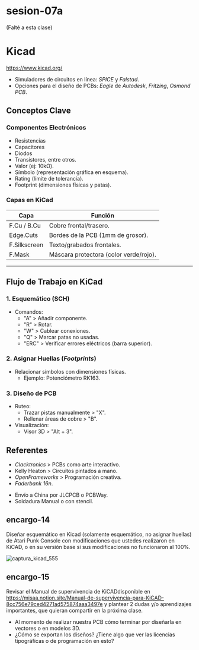 # sesion-07a

(Falté a esta clase)

# Kicad
https://www.kicad.org/
*  Simuladores de circuitos en línea: _SPICE_ y _Falstad_.
*  Opciones para el diseño de PCBs: _Eagle_ de _Autodesk_, _Fritzing_, _Osmond PCB_.
## Conceptos Clave  
### Componentes Electrónicos  
- Resistencias
- Capacitores
- Diodos
- Transistores, entre otros.
- Valor (ej: 10kΩ).  
- Símbolo (representación gráfica en esquema).  
- Rating (límite de tolerancia).  
- Footprint (dimensiones físicas y patas).  
### Capas en KiCad  
| Capa               | Función                              |  
|--------------------|--------------------------------------|  
| F.Cu / B.Cu    | Cobre frontal/trasero.               |  
| Edge.Cuts        | Bordes de la PCB (1mm de grosor).    |  
| F.Silkscreen     | Texto/grabados frontales.            |  
| F.Mask           | Máscara protectora (color verde/rojo). |  
---
## Flujo de Trabajo en KiCad
### 1. Esquemático (SCH)
* Comandos:  
  - "A" > Añadir componente.  
  - "R" > Rotar.  
  - "W" > Cablear conexiones.  
  - "Q" > Marcar patas no usadas.
  - "ERC" > Verificar errores eléctricos (barra superior).  
### 2. Asignar Huellas (_Footprints_)  
- Relacionar símbolos con dimensiones físicas.  
  - Ejemplo: Potenciómetro RK163.  
### 3. Diseño de PCB  
* Ruteo:  
  - Trazar pistas manualmente > "X".  
  - Rellenar áreas de cobre > "B".  
* Visualización:  
  - Visor 3D > "Alt + 3".
## Referentes  
- _Clacktronics_ > PCBs como arte interactivo.
- Kelly Heaton > Circuitos pintados a mano.  
- _OpenFrameworks_ > Programación creativa.
- _Faderbank 16n_.
  
*  Envío a China por JLCPCB o PCBWay.  
*  Soldadura Manual o con stencil.  

## encargo-14

Diseñar esquemático en Kicad (solamente esquemático, no asignar huellas) de Atari Punk Console con modificaciones que ustedes realizaron en KiCAD, o en su versión base si sus modificaciones no funcionaron al 100%.

![captura_kicad_555](https://github.com/user-attachments/assets/85c5a317-4dde-4c81-86ee-ebef090c40d4)


## encargo-15

Revisar el Manual de supervivencia de KiCADdisponible en https://misaa.notion.site/Manual-de-supervivencia-para-KiCAD-8cc756e79ced4271ad575874aaa3497e y plantear 2 dudas y/o aprendizajes importantes, que quieran compartir en la próxima clase.

*  Al momento de realizar nuestra PCB cómo terminar por diseñarla en vectores o en modelos 3D.
*  ¿Cómo se exportan los diseños? ¿Tiene algo que ver las licencias tipográficas o de programación en esto?

